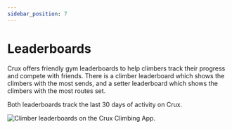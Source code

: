 ```yaml
---
sidebar_position: 7
---
```


# Leaderboards

Crux offers friendly gym leaderboards to help climbers track their progress and compete with friends. There is a climber leaderboard which shows the climbers with the most sends, and a setter leaderboard which shows the climbers with the most routes set.

Both leaderboards track the last 30 days of activity on Crux.

<img src="/img/leaderboard.png" alt="Climber leaderboards on the Crux Climbing App." class="screenshot" />
